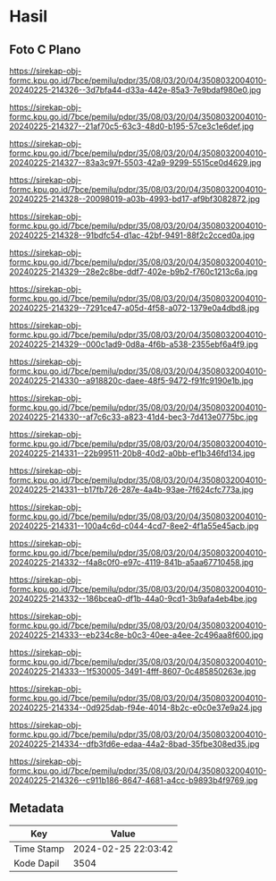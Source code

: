 # Hasil

## Foto C Plano

https://sirekap-obj-formc.kpu.go.id/7bce/pemilu/pdpr/35/08/03/20/04/3508032004010-20240225-214326--3d7bfa44-d33a-442e-85a3-7e9bdaf980e0.jpg

https://sirekap-obj-formc.kpu.go.id/7bce/pemilu/pdpr/35/08/03/20/04/3508032004010-20240225-214327--21af70c5-63c3-48d0-b195-57ce3c1e6def.jpg

https://sirekap-obj-formc.kpu.go.id/7bce/pemilu/pdpr/35/08/03/20/04/3508032004010-20240225-214327--83a3c97f-5503-42a9-9299-5515ce0d4629.jpg

https://sirekap-obj-formc.kpu.go.id/7bce/pemilu/pdpr/35/08/03/20/04/3508032004010-20240225-214328--20098019-a03b-4993-bd17-af9bf3082872.jpg

https://sirekap-obj-formc.kpu.go.id/7bce/pemilu/pdpr/35/08/03/20/04/3508032004010-20240225-214328--91bdfc54-d1ac-42bf-9491-88f2c2cced0a.jpg

https://sirekap-obj-formc.kpu.go.id/7bce/pemilu/pdpr/35/08/03/20/04/3508032004010-20240225-214329--28e2c8be-ddf7-402e-b9b2-f760c1213c6a.jpg

https://sirekap-obj-formc.kpu.go.id/7bce/pemilu/pdpr/35/08/03/20/04/3508032004010-20240225-214329--7291ce47-a05d-4f58-a072-1379e0a4dbd8.jpg

https://sirekap-obj-formc.kpu.go.id/7bce/pemilu/pdpr/35/08/03/20/04/3508032004010-20240225-214329--000c1ad9-0d8a-4f6b-a538-2355ebf6a4f9.jpg

https://sirekap-obj-formc.kpu.go.id/7bce/pemilu/pdpr/35/08/03/20/04/3508032004010-20240225-214330--a918820c-daee-48f5-9472-f91fc9190e1b.jpg

https://sirekap-obj-formc.kpu.go.id/7bce/pemilu/pdpr/35/08/03/20/04/3508032004010-20240225-214330--af7c6c33-a823-41d4-bec3-7d413e0775bc.jpg

https://sirekap-obj-formc.kpu.go.id/7bce/pemilu/pdpr/35/08/03/20/04/3508032004010-20240225-214331--22b99511-20b8-40d2-a0bb-ef1b346fd134.jpg

https://sirekap-obj-formc.kpu.go.id/7bce/pemilu/pdpr/35/08/03/20/04/3508032004010-20240225-214331--b17fb726-287e-4a4b-93ae-7f624cfc773a.jpg

https://sirekap-obj-formc.kpu.go.id/7bce/pemilu/pdpr/35/08/03/20/04/3508032004010-20240225-214331--100a4c6d-c044-4cd7-8ee2-4f1a55e45acb.jpg

https://sirekap-obj-formc.kpu.go.id/7bce/pemilu/pdpr/35/08/03/20/04/3508032004010-20240225-214332--f4a8c0f0-e97c-4119-841b-a5aa67710458.jpg

https://sirekap-obj-formc.kpu.go.id/7bce/pemilu/pdpr/35/08/03/20/04/3508032004010-20240225-214332--186bcea0-df1b-44a0-9cd1-3b9afa4eb4be.jpg

https://sirekap-obj-formc.kpu.go.id/7bce/pemilu/pdpr/35/08/03/20/04/3508032004010-20240225-214333--eb234c8e-b0c3-40ee-a4ee-2c496aa8f600.jpg

https://sirekap-obj-formc.kpu.go.id/7bce/pemilu/pdpr/35/08/03/20/04/3508032004010-20240225-214333--1f530005-3491-4fff-8607-0c485850263e.jpg

https://sirekap-obj-formc.kpu.go.id/7bce/pemilu/pdpr/35/08/03/20/04/3508032004010-20240225-214334--0d925dab-f94e-4014-8b2c-e0c0e37e9a24.jpg

https://sirekap-obj-formc.kpu.go.id/7bce/pemilu/pdpr/35/08/03/20/04/3508032004010-20240225-214334--dfb3fd6e-edaa-44a2-8bad-35fbe308ed35.jpg

https://sirekap-obj-formc.kpu.go.id/7bce/pemilu/pdpr/35/08/03/20/04/3508032004010-20240225-214326--c911b186-8647-4681-a4cc-b9893b4f9769.jpg


## Metadata

| Key        | Value               |
| ---------- | ------------------- |
| Time Stamp | 2024-02-25 22:03:42 |
| Kode Dapil | 3504                |



